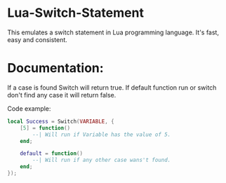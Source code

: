 # Lua-Switch-Statement
This emulates a switch statement in Lua programming language. It's fast, easy and consistent.

# Documentation:
If a case is found Switch will return true. If default function run or switch don't find any case it will return false.

Code example:

```lua
local Success = Switch(VARIABLE, {
    [5] = function()
        --| Will run if Variable has the value of 5.
    end;

    default = function()
        --| Will run if any other case wans't found.
    end;
});
```
